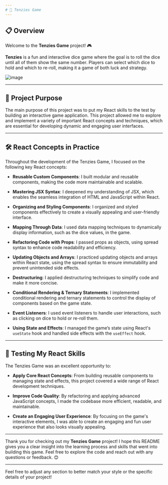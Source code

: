```yaml
---
# 🎲 Tenzies Game
---
```


## 📋 Overview

Welcome to the **Tenzies Game** project! 🎮

**Tenzies** is a fun and interactive dice game where the goal is to roll the dice until all of them show the same number. Players can select which dice to hold and which to re-roll, making it a game of both luck and strategy.

![image](https://github.com/user-attachments/assets/508a656e-8211-47cb-b065-ac71b59be92a)



---

## 🎯 Project Purpose

The main purpose of this project was to put my React skills to the test by building an interactive game application. This project allowed me to explore and implement a variety of important React concepts and techniques, which are essential for developing dynamic and engaging user interfaces.

---

## 🛠️ React Concepts in Practice

Throughout the development of the Tenzies Game, I focused on the following key React concepts:

- **Reusable Custom Components**: I built modular and reusable components, making the code more maintainable and scalable.

- **Mastering JSX Syntax**: I deepened my understanding of JSX, which enables the seamless integration of HTML and JavaScript within React.

- **Organizing and Styling Components**: I organized and styled components effectively to create a visually appealing and user-friendly interface.

- **Mapping Through Data**: I used data mapping techniques to dynamically display information, such as the dice values, in the game.

- **Refactoring Code with Props**: I passed props as objects, using spread syntax to enhance code readability and efficiency.

- **Updating Objects and Arrays**: I practiced updating objects and arrays within React state, using the spread syntax to ensure immutability and prevent unintended side effects.

- **Destructuring**: I applied destructuring techniques to simplify code and make it more concise.

- **Conditional Rendering & Ternary Statements**: I implemented conditional rendering and ternary statements to control the display of components based on the game state.

- **Event Listeners**: I used event listeners to handle user interactions, such as clicking on dice to hold or re-roll them.

- **Using State and Effects**: I managed the game’s state using React's `useState` hook and handled side effects with the `useEffect` hook.

---

## 🧪 Testing My React Skills

The Tenzies Game was an excellent opportunity to:

- **Apply Core React Concepts**: From building reusable components to managing state and effects, this project covered a wide range of React development techniques.
- **Improve Code Quality**: By refactoring and applying advanced JavaScript concepts, I made the codebase more efficient, readable, and maintainable.

- **Create an Engaging User Experience**: By focusing on the game's interactive elements, I was able to create an engaging and fun user experience that also looks visually appealing.

---

Thank you for checking out my **Tenzies Game** project! I hope this README gives you a clear insight into the learning process and skills that went into building this game. Feel free to explore the code and reach out with any questions or feedback. 😊

---

Feel free to adjust any section to better match your style or the specific details of your project!
